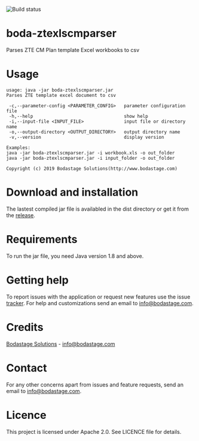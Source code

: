 ![Build status](https://travis-ci.org/bodastage/boda-ztexlscmparser.svg?branch=master)

# boda-ztexlscmparser
Parses ZTE CM Plan template Excel workbooks to csv

# Usage
```
usage: java -jar boda-ztexlscmparser.jar
Parses ZTE template excel document to csv

 -c,--parameter-config <PARAMETER_CONFIG>   parameter configuration file
 -h,--help                                  show help
 -i,--input-file <INPUT_FILE>               input file or directory name
 -o,--output-directory <OUTPUT_DIRECTORY>   output directory name
 -v,--version                               display version

Examples:
java -jar boda-ztexlscmparser.jar -i workbook.xls -o out_folder
java -jar boda-ztexlscmparser.jar -i input_folder -o out_folder

Copyright (c) 2019 Bodastage Solutions(http://www.bodastage.com)
```

# Download and installation
The lastest compiled jar file is availabled in the dist directory or get it from the [release](https://github.com/bodastage/boda-ztexlscmparser/releases).

# Requirements
To run the jar file, you need Java version 1.8 and above.

# Getting help
To report issues with the application or request new features use the issue [tracker](https://github.com/bodastage/boda-ztexlscmparser/issues). For help and customizations send an email to info@bodastage.com.

# Credits
[Bodastage Solutions](http://www.bodastage.com) - info@bodastage.com

# Contact
For any other concerns apart from issues and feature requests, send an email to info@bodastage.com.

# Licence
This project is licensed under Apache 2.0. See LICENCE file for details.
